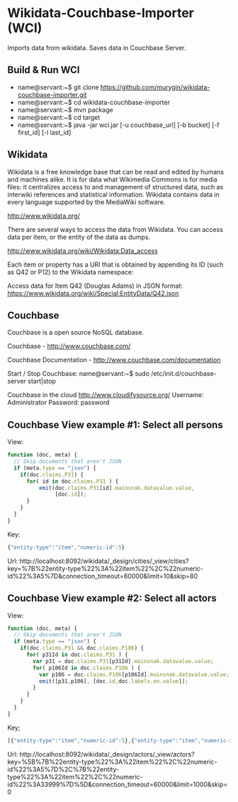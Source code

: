 Wikidata-Couchbase-Importer (WCI)
=================================


Imports data from wikidata. Saves data in Couchbase Server.


Build & Run WCI
---------------

* name@servant:~$ git clone https://github.com/murygin/wikidata-couchbase-importer.git
* name@servant:~$ cd wikidata-couchbase-importer
* name@servant:~$ mvn package
* name@servant:~$ cd target
* name@servant:~$ java -jar wci.jar [-u couchbase_url] [-b bucket] [-f first_id] [-l last_id]


Wikidata
--------

Wikidata is a free knowledge base that can be read and edited by humans and machines alike. 
It is for data what Wikimedia Commons is for media files: 
it centralizes access to and management of structured data, 
such as interwiki references and statistical information. 
Wikidata contains data in every language supported by the MediaWiki software.

http://www.wikidata.org/

There are several ways to access the data from Wikidata. 
You can access data per item, or the entity of the data as dumps.

http://www.wikidata.org/wiki/Wikidata:Data_access

Each item or property has a URI that is obtained by appending its ID (such as Q42 or P12) 
to the Wikidata namespace:

Access data for Item Q42 (Douglas Adams) in JSON format:
https://www.wikidata.org/wiki/Special:EntityData/Q42.json


Couchbase
---------

Couchbase is a open source NoSQL database.

Couchbase - http://www.couchbase.com/

Couchbase Documentation - http://www.couchbase.com/documentation

Start / Stop Couchbase: 
  name@servant:~$ sudo /etc/init.d/couchbase-server start|stop
  
Couchbase in the cloud
  http://www.cloudifysource.org/
  Username: Administrator
  Password: password


Couchbase View example #1: Select all persons
---------------------------------------------

View:

```javascript
function (doc, meta) {
  // Skip documents that aren't JSON
  if (meta.type == "json") {
    if(doc.claims.P31) {
      for( id in doc.claims.P31 ) {
          emit(doc.claims.P31[id].mainsnak.datavalue.value, 
               [doc.id]);
      }
    }
  }
}
```

Key: 
```javascript
{"entity-type":"item","numeric-id":5}
```
 
Url: 
http://localhost:8092/wikidata/_design/cities/_view/cities?key=%7B%22entity-type%22%3A%22item%22%2C%22numeric-id%22%3A5%7D&connection_timeout=60000&limit=10&skip=80


Couchbase View example #2: Select all actors
---------------------------------------------

View:
```javascript
function (doc, meta) {
  // Skip documents that aren't JSON
  if (meta.type == "json") {
    if(doc.claims.P31 && doc.claims.P106) {
      for( p31Id in doc.claims.P31 ) {
        var p31 = doc.claims.P31[p31Id].mainsnak.datavalue.value; 
        for( p106Id in doc.claims.P106 ) {
          var p106 = doc.claims.P106[p106Id].mainsnak.datavalue.value;
          emit([p31,p106], [doc.id,doc.labels.en.value]);
        }
      }     
    }
  }
}
```

Key;
```javascript
[{"entity-type":"item","numeric-id":5},{"entity-type":"item","numeric-id":33999}]
```

Url:
http://localhost:8092/wikidata/_design/actors/_view/actors?key=%5B%7B%22entity-type%22%3A%22item%22%2C%22numeric-id%22%3A5%7D%2C%7B%22entity-type%22%3A%22item%22%2C%22numeric-id%22%3A33999%7D%5D&connection_timeout=60000&limit=1000&skip=0

